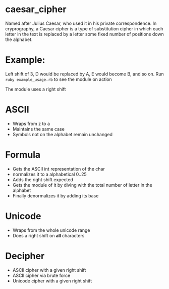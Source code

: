 # caesar_cipher
Named after Julius Caesar, who used it in his private correspondence.
In cryprography, a Caesar cipher is a type of substitution cipher in which each letter in the text is replaced by a letter some fixed number of positions down the alphabet.

# Example:
Left shift of 3, D would be replaced by A, E would become B, and so on.
Run `ruby example_usage.rb` to see the module on action

The module uses a right shift
# ASCII
- Wraps from z to a
- Maintains the same case
- Symbols not on the alphabet remain unchanged

# Formula
- Gets the ASCII int representation of the char
- normalizes it to a alphabetical 0..25
- Adds the right shift expected
- Gets the module of it by diving with the total number of letter in the alphabet
- Finally denormalizes it by adding its base

# Unicode
- Wraps from the whole unicode range
- Does a right shift on **all** characters

# Decipher
- ASCII cipher with a given right shift
- ASCII cipher via brute force
- Unicode cipher with a given right shift
